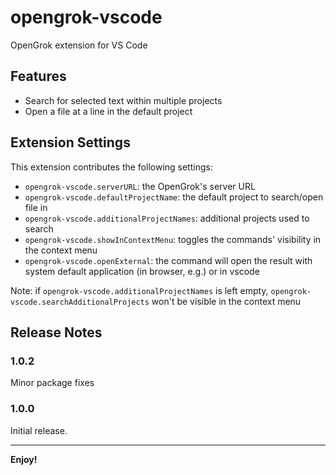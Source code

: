 # opengrok-vscode

OpenGrok extension for VS Code

## Features

* Search for selected text within multiple projects
* Open a file at a line in the default project

## Extension Settings

This extension contributes the following settings:

* `opengrok-vscode.serverURL`: the OpenGrok's server URL
* `opengrok-vscode.defaultProjectName`: the default project to search/open file in
* `opengrok-vscode.additionalProjectNames`: additional projects used to search
* `opengrok-vscode.showInContextMenu`: toggles the commands' visibility in the context menu
* `opengrok-vscode.openExternal`: the command will open the result with system default application (in browser, e.g.) or in vscode

Note: if `opengrok-vscode.additionalProjectNames` is left empty, `opengrok-vscode.searchAdditionalProjects` won't be visible in the context menu

## Release Notes

### 1.0.2

Minor package fixes

### 1.0.0

Initial release.

-----------------------------------------------------------------------------------------------------------

**Enjoy!**